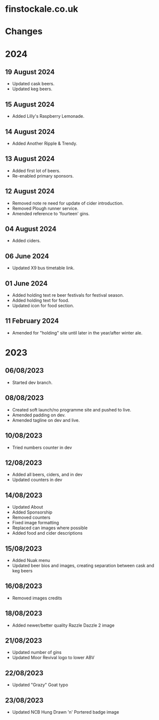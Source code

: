 # finstockale.co.uk

# Changes

# 2024

## 19 August 2024
- Updated cask beers.
- Updated keg beers.

## 15 August 2024
- Added Lilly's Raspberry Lemonade.

## 14 August 2024
- Added Another Ripple & Trendy.

## 13 August 2024
- Added first lot of beers.
- Re-enabled primary sponsors.

## 12 August 2024
- Removed note re need for update of cider introduction.
- Removed Plough runner service.
- Amended reference to 'fourteen' gins.

## 04 August 2024
- Added ciders.

## 06 June 2024
- Updated X9 bus timetable link.

## 01 June 2024
- Added holding text re beer festivals for festival season.
- Added holding text for food.
- Updated icon for food section.

## 11 February 2024
- Amended for "holding" site until later in the year/after winter ale.

# 2023

## 06/08/2023
- Started dev branch.

## 08/08/2023
- Created soft launch/no programme site and pushed to live.
- Amended padding on dev.
- Amended tagline on dev and live.

## 10/08/2023
- Tried numbers counter in dev

## 12/08/2023
- Added all beers, ciders, and in dev
- Updated counters in dev

## 14/08/2023
- Updated About
- Added Sponsorship
- Removed counters
- Fixed image formatting
- Replaced can images where possible
- Added food and cider descriptions

## 15/08/2023
- Added Nuak menu
- Updated beer bios and images, creating separation between cask and keg beers

## 16/08/2023
- Removed images credits

## 18/08/2023
- Added newer/better quality Razzle Dazzle 2 image

## 21/08/2023
- Updated number of gins
- Updated Moor Revival logo to lower ABV

## 22/08/2023
- Updated "Grazy" Goat typo

## 23/08/2023
- Updated NCB Hung Drawn 'n' Portered badge image
